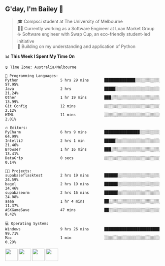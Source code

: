 ## G'day, I'm Bailey 👋

> 🎓 Compsci student at The University of Melbourne <br>
> 👨‍💻 Currently working as a Software Engineer at Loan Market Group <br>
> ☕️ Software engineer with Swap Cup, an eco-friendly student-led initiative <br>
> 🌱 Building on my understanding and application of Python

<!--START_SECTION:waka-->
📊 **This Week I Spent My Time On** 

```text
⌚︎ Time Zone: Australia/Melbourne

💬 Programming Languages: 
Python                   5 hrs 29 mins       ██████████████░░░░░░░░░░░   57.95% 
Java                     2 hrs               █████░░░░░░░░░░░░░░░░░░░░   21.24% 
Other                    1 hr 19 mins        ███░░░░░░░░░░░░░░░░░░░░░░   13.99% 
Git Config               12 mins             ░░░░░░░░░░░░░░░░░░░░░░░░░   2.12% 
HTML                     11 mins             ░░░░░░░░░░░░░░░░░░░░░░░░░   2.01%

🔥 Editors: 
PyCharm                  6 hrs 9 mins        ████████████████░░░░░░░░░   64.99% 
IntelliJ                 2 hrs 1 min         █████░░░░░░░░░░░░░░░░░░░░   21.46% 
Browser                  1 hr 16 mins        ███░░░░░░░░░░░░░░░░░░░░░░   13.41% 
DataGrip                 0 secs              ░░░░░░░░░░░░░░░░░░░░░░░░░   0.14%

🐱‍💻 Projects: 
supabaseflasktest        2 hrs 19 mins       ██████░░░░░░░░░░░░░░░░░░░   24.59% 
bagel                    2 hrs 19 mins       ██████░░░░░░░░░░░░░░░░░░░   24.46% 
supabaseorm              2 hrs 16 mins       ██████░░░░░░░░░░░░░░░░░░░   24.08% 
aaaa                     1 hr 4 mins         ██░░░░░░░░░░░░░░░░░░░░░░░   11.37% 
ASXGameSave              47 mins             ██░░░░░░░░░░░░░░░░░░░░░░░   8.42%

💻 Operating System: 
Windows                  9 hrs 26 mins       █████████████████████████   99.71% 
Mac                      1 min               ░░░░░░░░░░░░░░░░░░░░░░░░░   0.29%

```


<!--END_SECTION:waka-->

[<img height="40px" src="https://img.icons8.com/ios-filled/2x/linkedin.png">](https://linkedin.com/in/baileybutler1)
[<img height="40px" src="https://img.icons8.com/ios-filled/2x/github.png">](https://github.com/baely)
[<img height="40px" src="https://img.icons8.com/ios-filled/2x/salesforce.png">](https://trailblazer.me/id/baileybutler)
[<img height="40px" src="https://img.icons8.com/ios-filled/2x/instagram.png">](https://instagram.com/bae1y)
